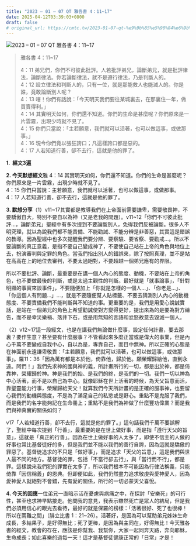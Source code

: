 ```yaml
---
title: "2023 – 01 – 07 QT 雅各書 4：11~17"
date: 2025-04-12T03:39:03+0800
draft: false
# original_url: https://cmtc.tw/2023-01-07-qt-%e9%9b%85%e5%90%84%e6%9b%b8-4%ef%bc%9a1117
---
```


![2023 – 01 – 07 QT 雅各書 4：11~17](/images/qt.jpg  "2023 – 01 – 07 QT 雅各書 4：11~17")

> 雅各書 4：11~17
>
> 4：11 弟兄們，你們不可彼此批評。人若批評弟兄，論斷弟兄，就是批評律法，論斷律法。你若論斷律法，就不是遵行律法，乃是判斷人的。  
> 4：12 設立律法和判斷人的，只有一位，就是那能救人也能滅人的。你是誰，竟敢論斷別人呢？  
> 4：13 嗐！你們有話說：「今天明天我們要往某城裏去，在那裏住一年，做買賣得利。」  
> 4：14 其實明天如何，你們還不知道。你們的生命是甚麼呢？你們原來是一片雲霧，出現少時就不見了。  
> 4：15 你們只當說：「主若願意，我們就可以活著，也可以做這事，或做那事。」  
> 4：16 現今你們竟以張狂誇口；凡這樣誇口都是惡的。  
> 4：17 人若知道行善，卻不去行，這就是他的罪了。

**1.  經文3遍**

**2. 今天默想經文**雅 4：14 其實明天如何，你們還不知道。你們的生命是甚麼呢？你們原來是一片雲霧，出現少時就不見了。  
4：15 你們只當說：主若願意，我們就可以活著，也可以做這事，或做那事。  
4：17 人若知道行善，卻不去行，這就是他的罪了。

**3. 默想分享**（1）v11~17其實都是教導我們在上帝面前需要謙卑，需要敬畏神，不要驕傲自大，特別不要自以為神（又是老我的問題）。v11~12「你們不可彼此批評…，論斷弟兄」聖經中有多次提到不要論斷別人，免得我們反被論斷。很多人不明究理，就以為說我們都不能責備、不能勸誡、不能分辨是非善惡，其實這是錯誤的教導。因為聖經中也多次提醒我們要分辨、要察驗、要省察、要勸戒…。所以不要論斷的真正意義，是指不要自己變成神了，不要使自己站在上帝的角色與地位上去，扮演審判與定罪的角色。當我們指出別人的錯誤來，除了按照真理，並不是站在高高在上的地位去審判，不要太過絕對，不要超越一個弟兄應有的界限。

所以不要批評、論斷，最重要是在講一個人內心的態度、動機，不要站在上帝的角色，也不要做最後的判斷，或是太過主觀性的判斷。最好就是「就事論事」，「針對明顯的事實來談事件」，不要隨便加上「你就是怎樣的一個人…」、「你老是…」、「你這個人有問題…」…，就是不要隨便幫人貼標籤、不要去猜測別人內心的動機態度、不要責備我們不能判斷與不知道的事。更重要的是，我們是用愛心說誠實話，是站在一個弟兄的角色上希望勸誡使對方變得更好，提出來為的是要為對方禱告，而不是幸災樂禍、落井下石，或是用無知的言語和忿怒故意去毀滅一個人。

（2）v12~17這一段經文，也是在講我們無論做什麼事，設定任何計畫，要去那裏？要作生意？甚至要有什麼服事？不管看起來多麼正當或是偉大的事業，但是內心千萬不要變成自我中心，自以為是，專靠自己，而目中無神。所以正確的心態是在神面前永遠謙卑敬畏：「主若願意，我們就可以活著，也可以做這事，或做那事」。羅11：36「因為萬有都是本於他，倚靠他，歸於他。願榮耀歸給他，直到永遠。阿們！」我們先求神的國與神的義，所計畫所行的一切，都是出於神，都是倚靠神，榮耀歸於神。神是我們的始、是我們的終，是我們的一切。我們一切以神為中心活著，而不是以自己為中心。就像耶穌在世上活著的時候，為天父旨意而活，靠聖靈能力行事，榮耀歸給天父！就算我們今天所計畫的是正確的服事神，也要留心我們的動機與態度，不是為了滿足自己的私慾或是野心。重點不是鬼服了我們，而是我們的名字能夠記在生命冊上；重點不是我們為神做了什麼豐功偉業？而是我們與神真實的關係如何？

v17「人若知道行善，卻不去行，這就是他的罪了。」這句話我們千萬不要誤解了，聖經中每次提到「行善」，最重要的是在世上做好事，而是指「遵行天父的旨意」，這就是「真正的行善」。因為在世上做好事的人太多了，即使不信主的人做的好事也常比基督徒好的多，但是我們並不能以我們的善行自誇，因為這就是驕傲的罪惡了。基督徒追求的不只是「做好事」，而是追求「天父的旨意」，這是我們與世人最不同的地方。基督徒的罪，包括「不當行卻去行」，與「當行而不行」，都是罪。這樣說來我們犯的罪實在太多了，所以我們根本不可能因為行律法稱義，只能倚靠「因信稱義」的恩典。但即便如此，我們仍然盡力追求敬虔與愛神愛人，因為愛神愛人就絕對不會錯，先有愛的關係，所行的一切必蒙天父喜悅。

**4. 今天的回應**一位弟兄一直暗示活在憂慮與病痛之中，在探討「安樂死」的可行性，甚至也求神早點接走。他問我的意見，我表示雖然死亡是眾人的結局，但是我們必須用信心的眼光去看待，最好的就是保羅的榜樣：「活著很好、死了也很棒！所以在兩難之間」（腓立比書 1：21~26）。活著好，是因為可以幫助弟兄姊妹生命成長，多結果子，是好得無比；死了更棒，是因為與主同在，好得無比！今天雅各書的經文，教會的存在，應該是你幫我、我幫你，大家一起同奔天路，奔向耶穌，生命成長；如此喜樂的過每一天！這才是基督徒健康正常的「日常」才是！